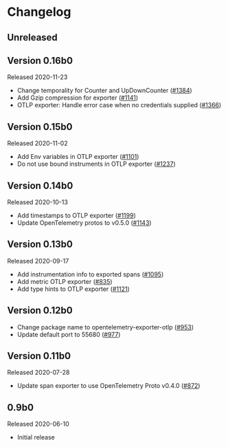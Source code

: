 # Changelog

## Unreleased

## Version 0.16b0

Released 2020-11-23

- Change temporality for Counter and UpDownCounter
  ([#1384](https://github.com/open-telemetry/opentelemetry-python/pull/1384))
- Add Gzip compression for exporter
  ([#1141](https://github.com/open-telemetry/opentelemetry-python/pull/1141))
- OTLP exporter: Handle error case when no credentials supplied
  ([#1366](https://github.com/open-telemetry/opentelemetry-python/pull/1366))
## Version 0.15b0

Released 2020-11-02

- Add Env variables in OTLP exporter
  ([#1101](https://github.com/open-telemetry/opentelemetry-python/pull/1101))
- Do not use bound instruments in OTLP exporter
  ([#1237](https://github.com/open-telemetry/opentelemetry-python/pull/1237))

## Version 0.14b0

Released 2020-10-13

- Add timestamps to OTLP exporter
  ([#1199](https://github.com/open-telemetry/opentelemetry-python/pull/1199))
- Update OpenTelemetry protos to v0.5.0
  ([#1143](https://github.com/open-telemetry/opentelemetry-python/pull/1143))

## Version 0.13b0

Released 2020-09-17

- Add instrumentation info to exported spans
  ([#1095](https://github.com/open-telemetry/opentelemetry-python/pull/1095))
- Add metric OTLP exporter
  ([#835](https://github.com/open-telemetry/opentelemetry-python/pull/835))
- Add type hints to OTLP exporter
  ([#1121](https://github.com/open-telemetry/opentelemetry-python/pull/1121))

## Version 0.12b0

- Change package name to opentelemetry-exporter-otlp
  ([#953](https://github.com/open-telemetry/opentelemetry-python/pull/953))
- Update default port to 55680 
  ([#977](https://github.com/open-telemetry/opentelemetry-python/pull/977))

## Version 0.11b0

Released 2020-07-28

- Update span exporter to use OpenTelemetry Proto v0.4.0 ([#872](https://github.com/open-telemetry/opentelemetry-python/pull/889))

## 0.9b0

Released 2020-06-10

- Initial release
